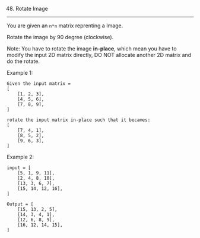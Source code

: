 48. Rotate Image
---
You are given an `n*n` matrix reprenting a Image.

Rotate the image by 90 degree (clockwise).

Note:
You have to rotate the image **in-place**, which mean you have to modify the input 2D matrix directly, DO NOT allocate another 2D matrix and do the rotate.

Example 1:
```
Given the input matrix = 
[  
    [1, 2, 3],
    [4, 5, 6],
    [7, 8, 9],
]

rotate the input matrix in-place such that it becames:
[
    [7, 4, 1],
    [8, 5, 2],
    [9, 6, 3],
]
```

Example 2:
```
input = [
    [5, 1, 9, 11],
    [2, 4, 8, 10],
    [13, 3, 6, 7],
    [15, 14, 12, 16],
]

Output = [
    [15, 13, 2, 5],
    [14, 3, 4, 1],
    [12, 6, 8, 9],
    [16, 12, 14, 15],
]
```